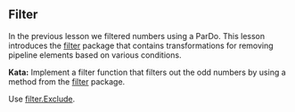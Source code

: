 <!--
  ~  Licensed to the Apache Software Foundation (ASF) under one
  ~  or more contributor license agreements.  See the NOTICE file
  ~  distributed with this work for additional information
  ~  regarding copyright ownership.  The ASF licenses this file
  ~  to you under the Apache License, Version 2.0 (the
  ~  "License"); you may not use this file except in compliance
  ~  with the License.  You may obtain a copy of the License at
  ~
  ~      http://www.apache.org/licenses/LICENSE-2.0
  ~
  ~  Unless required by applicable law or agreed to in writing, software
  ~  distributed under the License is distributed on an "AS IS" BASIS,
  ~  WITHOUT WARRANTIES OR CONDITIONS OF ANY KIND, either express or implied.
  ~  See the License for the specific language governing permissions and
  ~  limitations under the License.
  -->

Filter
------

In the previous lesson we filtered numbers using a ParDo.  This lesson introduces the [filter](https://pkg.go.dev/github.com/apache/beam/sdks/go/pkg/beam/transforms/filter?tab=doc) package that contains transformations for removing pipeline elements based on various conditions.

**Kata:** Implement a filter function that filters out the odd numbers by using a method from the [filter](https://pkg.go.dev/github.com/apache/beam/sdks/go/pkg/beam/transforms/filter?tab=doc) package.

<div class="hint">
  Use <a href="https://pkg.go.dev/github.com/apache/beam/sdks/go/pkg/beam/transforms/filter?tab=doc#Exclude">
  filter.Exclude</a>.
</div>
